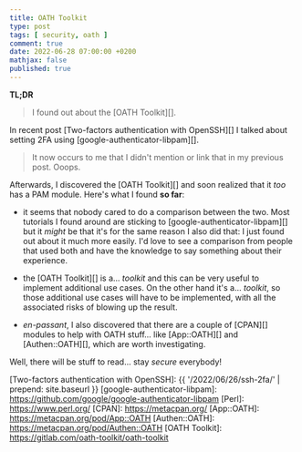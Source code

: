```yaml
---
title: OATH Toolkit
type: post
tags: [ security, oath ]
comment: true
date: 2022-06-28 07:00:00 +0200
mathjax: false
published: true
---
```


**TL;DR**

> I found out about the [OATH Toolkit][].

In recent post [Two-factors authentication with OpenSSH][] I talked
about setting 2FA using [google-authenticator-libpam][].

> It now occurs to me that I didn't mention or link that in my previous
> post. Ooops.

Afterwards, I discovered the [OATH Toolkit][] and soon realized that it
*too* has a PAM module. Here's what I found **so far**:

- it seems that nobody cared to do a comparison between the two. Most
  tutorials I found around are sticking to
  [google-authenticator-libpam][] but it *might* be that it's for the
  same reason I also did that: I just found out about it much more
  easily. I'd love to see a comparison from people that used both and
  have the knowledge to say something about their experience.

- the [OATH Toolkit][] is a... *toolkit* and this can be very useful to
  implement additional use cases. On the other hand it's a... *toolkit*,
  so those additional use cases will have to be implemented, with all
  the associated risks of blowing up the result.

- *en-passant*, I also discovered that there are a couple of [CPAN][]
  modules to help with OATH stuff... like [App::OATH][] and
  [Authen::OATH][], which are worth investigating.

Well, there will be stuff to read... stay *secure* everybody!

[Two-factors authentication with OpenSSH]: {{ '/2022/06/26/ssh-2fa/' | prepend: site.baseurl }}
[google-authenticator-libpam]: https://github.com/google/google-authenticator-libpam
[Perl]: https://www.perl.org/
[CPAN]: https://metacpan.org/
[App::OATH]: https://metacpan.org/pod/App::OATH
[Authen::OATH]: https://metacpan.org/pod/Authen::OATH
[OATH Toolkit]: https://gitlab.com/oath-toolkit/oath-toolkit
